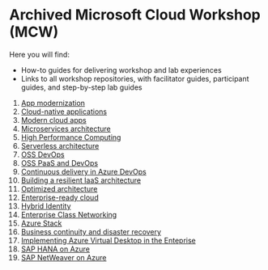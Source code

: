 # Archived Microsoft Cloud Workshop (MCW)
Here you will find: 
- How-to guides for delivering workshop and lab experiences
- Links to all workshop repositories, with facilitator guides, participant guides, and step-by-step lab guides 

1. [App modernization](https://github.com/adeelaleem/ExMCW/tree/main/MCW-App-modernization-microsoft-app-modernization-v2)
2. [Cloud-native applications](https://github.com/adeelaleem/ExMCW/tree/main/MCW-Cloud-native-applications-master)
3. [Modern cloud apps](https://github.com/adeelaleem/ExMCW/tree/main/MCW-Modern-cloud-apps)
4. [Microservices architecture](https://github.com/adeelaleem/ExMCW/tree/main/MCW-Microservices-architecture)
5. [High Performance Computing](https://github.com/adeelaleem/ExMCW/tree/main/MCW-High-Performance-Computing)
6. [Serverless architecture](https://github.com/adeelaleem/ExMCW/tree/main/MCW-Serverless-architecture)
7. [OSS DevOps](https://github.com/adeelaleem/ExMCW/tree/main/MCW-OSS-DevOps)
8. [OSS PaaS and DevOps](https://github.com/adeelaleem/ExMCW/tree/main/OSS-PaaS-and-DevOps-workshop)
9. [Continuous delivery in Azure DevOps](https://github.com/adeelaleem/ExMCW/tree/main/MCW-Continuous-delivery-in-Azure-DevOps)
10. [Building a resilient IaaS architecture](https://github.com/adeelaleem/ExMCW/tree/main/MCW-Building-a-resilient-IaaS-architecture)
11. [Optimized architecture](https://github.com/adeelaleem/ExMCW/tree/main/MCW-Optimized-Architecture)
12. [Enterprise-ready cloud](https://github.com/adeelaleem/ExMCW/tree/main/MCW-Enterprise-ready-cloud)
13. [Hybrid Identity](https://github.com/adeelaleem/ExMCW/tree/main/MCW-Hybrid-identity)
14. [Enterprise Class Networking](https://github.com/adeelaleem/ExMCW/tree/main/MCW-Enterprise-class-networking)
15. [Azure Stack](https://github.com/adeelaleem/ExMCW/tree/main/MCW-Azure-Stack)
16. [Business continuity and disaster recovery](https://github.com/adeelaleem/ExMCW/tree/main/MCW-Business-continuity-and-disaster-recovery)
17. [Implementing Azure Virtual Desktop in the Enteprise](https://github.com/adeelaleem/ExMCW/tree/main/MCW-Implementing-Windows-Virtual-Desktop-in-the-enterprise)
18. [SAP HANA on Azure](https://github.com/adeelaleem/ExMCW/tree/main/MCW-SAP-HANA-on-Azure)
19. [SAP NetWeaver on Azure](https://github.com/adeelaleem/ExMCW/tree/main/MCW-SAP-NetWeaver-on-Azure)